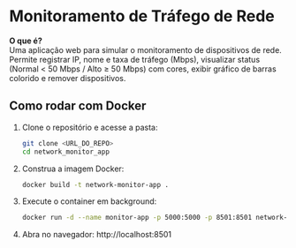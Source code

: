 # Monitoramento de Tráfego de Rede

**O que é?**  
Uma aplicação web para simular o monitoramento de dispositivos de rede.  
Permite registrar IP, nome e taxa de tráfego (Mbps), visualizar status (Normal < 50 Mbps / Alto ≥ 50 Mbps) com cores, exibir gráfico de barras colorido e remover dispositivos.

## Como rodar com Docker

1. Clone o repositório e acesse a pasta:
   ```bash
   git clone <URL_DO_REPO>
   cd network_monitor_app

2. Construa a imagem Docker:
    ```bash
    docker build -t network-monitor-app .

3. Execute o container em background:
    ```bash
    docker run -d --name monitor-app -p 5000:5000 -p 8501:8501 network-monitor-app

4. Abra no navegador:
    http://localhost:8501